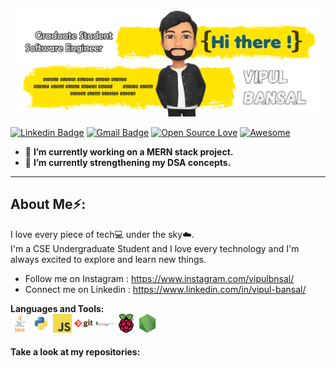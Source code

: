<img src="https://github.com/vmbansal2001/vmbansal2001/blob/main/githubReadmeBgpng.png" alt="banner that says Sarah hart Landolt - software developer, artist, designer">


[![Linkedin Badge](https://img.shields.io/badge/-Vipul_Bansal-blue?style=flat-square&logo=Linkedin&logoColor=white&link=https://www.linkedin.com/in/vipul-bansal/)](https://www.linkedin.com/in/vipul-bansal/)
[![Gmail Badge](https://img.shields.io/badge/-vmbansal2001@gmail.com-c14438?style=flat-square&logo=Gmail&logoColor=white&link=mailto:vmbansal2001@gmail.com)](mailto:vmbansal2001@gmail.com)
[![Open Source Love](https://badges.frapsoft.com/os/v2/open-source.svg?v=103)](https://github.com/vmbansal2001) [![Awesome](https://cdn.rawgit.com/sindresorhus/awesome/d7305f38d29fed78fa85652e3a63e154dd8e8829/media/badge.svg)](https://github.com/vmbansal2001)

- 🔭 **I’m currently working on a MERN stack project.**
- 🌱 **I’m currently strengthening my DSA concepts.**

***

## About Me⚡:
I love every piece of tech💻 under the sky☁️.  
I'm a CSE Undergraduate Student and I love every technology and I'm always excited to explore and learn new things.
- Follow me on Instagram : https://www.instagram.com/vipulbnsal/
- Connect me on Linkedin : https://www.linkedin.com/in/vipul-bansal/

**Languages and Tools:**  
<img height="30" src="https://raw.githubusercontent.com/github/explore/80688e429a7d4ef2fca1e82350fe8e3517d3494d/topics/java/java.png">
<img height="30" src="https://github.com/Pythunder/explore/blob/80688e429a7d4ef2fca1e82350fe8e3517d3494d/topics/python/python.png">
<img height="30" src="https://raw.githubusercontent.com/github/explore/80688e429a7d4ef2fca1e82350fe8e3517d3494d/topics/javascript/javascript.png">
<img height="30" src="https://github.com/Pythunder/explore/blob/80688e429a7d4ef2fca1e82350fe8e3517d3494d/topics/git/git.png">
<img height="30" src="https://github.com/Pythunder/explore/blob/80688e429a7d4ef2fca1e82350fe8e3517d3494d/topics/mongodb/mongodb.png">
<img height="30" src="https://github.com/Pythunder/explore/blob/80688e429a7d4ef2fca1e82350fe8e3517d3494d/topics/raspberry-pi/raspberry-pi.png">
<img height="30" src="https://raw.githubusercontent.com/github/explore/80688e429a7d4ef2fca1e82350fe8e3517d3494d/topics/nodejs/nodejs.png">


#### Take a look at my repositories:

<!--
**vmbansal2001/vmbansal2001** is a ✨ _special_ ✨ repository because its `README.md` (this file) appears on your GitHub profile.

Here are some ideas to get you started:

- 🔭 I’m currently working on ...
- 🌱 I’m currently learning ...
- 👯 I’m looking to collaborate on ...
- 🤔 I’m looking for help with ...
- 💬 Ask me about ...
- 📫 How to reach me: ...
- 😄 Pronouns: ...
- ⚡ Fun fact: ...
-->
